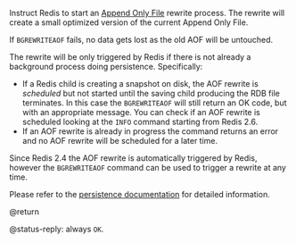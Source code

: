Instruct Redis to start an [Append Only File][tpaof] rewrite process. The
rewrite will create a small optimized version of the current Append Only File.

[tpaof]: /topics/persistence#append-only-file

If `BGREWRITEAOF` fails, no data gets lost as the old AOF will be untouched.

The rewrite will be only triggered by Redis if there is not already a background
process doing persistence. Specifically:

* If a Redis child is creating a snapshot on disk, the AOF rewrite is
  *scheduled* but not started until the saving child producing the RDB file
  terminates. In this case the `BGREWRITEAOF` will still return an OK code, but
  with an appropriate message. You can check if an AOF rewrite is scheduled
  looking at the `INFO` command starting from Redis 2.6.
* If an AOF rewrite is already in progress the command returns an error and no
  AOF rewrite will be scheduled for a later time.

Since Redis 2.4 the AOF rewrite is automatically triggered by Redis, however the
`BGREWRITEAOF` command can be used to trigger a rewrite at any time.

Please refer to the [persistence documentation][tp] for detailed information.

[tp]: /topics/persistence

@return

@status-reply: always `OK`.
